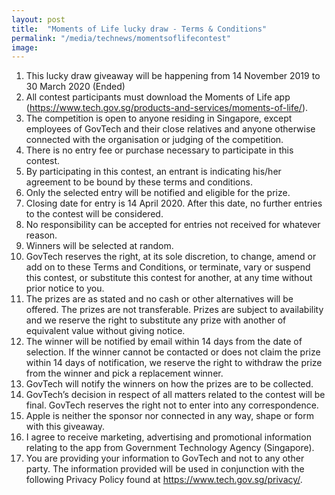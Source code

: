 ```yaml
---
layout: post
title:  "Moments of Life lucky draw - Terms & Conditions"
permalink: "/media/technews/momentsoflifecontest"
image: 
---
```


1. This lucky draw giveaway will be happening from 14 November 2019 to 30 March 2020 (Ended)
2. All contest participants must download the Moments of Life app (https://www.tech.gov.sg/products-and-services/moments-of-life/). 
2. The competition is open to anyone residing in Singapore, except employees of GovTech and their close relatives and anyone otherwise connected with the organisation or judging of the competition.
3. There is no entry fee or purchase necessary to participate in this contest.
4. By participating in this contest, an entrant is indicating his/her agreement to be bound by these terms and conditions.
5. Only the selected entry will be notified and eligible for the prize.
6. Closing date for entry is 14 April 2020. After this date, no further entries to the contest will be considered.
7. No responsibility can be accepted for entries not received for whatever reason.
8. Winners will be selected at random.
9. GovTech reserves the right, at its sole discretion, to change, amend or add on to these Terms and Conditions, or terminate, vary or suspend this contest, or substitute this contest for another, at any time without prior notice to you.
10. The prizes are as stated and no cash or other alternatives will be offered. The prizes are not transferable. Prizes are subject to availability and we reserve the right to substitute any prize with another of equivalent value without giving notice.
11. The winner will be notified by email within 14 days from the date of selection. If the winner cannot be contacted or does not claim the prize within 14 days of notification, we reserve the right to withdraw the prize from the winner and pick a replacement winner.
12. GovTech will notify the winners on how the prizes are to be collected.
13. GovTech’s decision in respect of all matters related to the contest will be final. GovTech reserves the right not to enter into any correspondence.
14. Apple is neither the sponsor nor connected in any way, shape or form with this giveaway.
15. I agree to receive marketing, advertising and promotional information relating to the app from Government Technology Agency (Singapore). 
16.  You are providing your information to GovTech and not to any other party. The information provided will be used in conjunction with the following Privacy Policy found at https://www.tech.gov.sg/privacy/.
